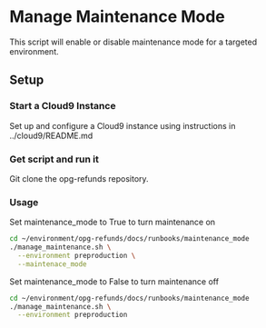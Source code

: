 # Manage Maintenance Mode

This script will enable or disable maintenance mode for a targeted environment.

## Setup

### Start a Cloud9 Instance

Set up and configure a Cloud9 instance using instructions in ../cloud9/README.md

### Get script and run it

Git clone the opg-refunds repository.

### Usage

Set maintenance_mode to True to turn maintenance on

``` bash
cd ~/environment/opg-refunds/docs/runbooks/maintenance_mode
./manage_maintenance.sh \
  --environment preproduction \
  --maintenace_mode
```

Set maintenance_mode to False to turn maintenance off

``` bash
cd ~/environment/opg-refunds/docs/runbooks/maintenance_mode
./manage_maintenance.sh \
  --environment preproduction
```

